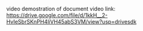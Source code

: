 video demostration of document
video link: https://drive.google.com/file/d/1kkH__2-HvIeSbrSKnPH4liVH45abS3VM/view?usp=drivesdk
